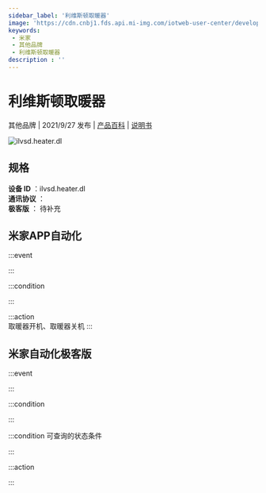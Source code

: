 ```yaml
---
sidebar_label: '利维斯顿取暖器'
image: 'https://cdn.cnbj1.fds.api.mi-img.com/iotweb-user-center/developer_1679068994293bUM0kLQ7.png?GalaxyAccessKeyId=AKVGLQWBOVIRQ3XLEW&Expires=9223372036854775807&Signature=5ug06fEft/dNRZlOUx06QsuhrX0='
keywords: 
 - 米家
 - 其他品牌
 - 利维斯顿取暖器
description : ''
---
```

# 利维斯顿取暖器

其他品牌 | 2021/9/27 发布 | [产品百科](https://home.mi.com/webapp/content/baike/product/index.html?model=ilvsd.heater.dl/) | [说明书](https://home.mi.com/views/introduction.html?model=ilvsd.heater.dl&region=cn)

![ilvsd.heater.dl](https://cdn.cnbj1.fds.api.mi-img.com/iotweb-user-center/developer_1679068994293bUM0kLQ7.png?GalaxyAccessKeyId=AKVGLQWBOVIRQ3XLEW&Expires=9223372036854775807&Signature=5ug06fEft/dNRZlOUx06QsuhrX0=)

## 规格  
> 
**设备 ID** ：ilvsd.heater.dl  
**通讯协议** ：  
**极客版**  ： 待补充 


## 米家APP自动化  

:::event  

:::

:::condition  

:::

:::action   
取暖器开机、取暖器关机
:::

## 米家自动化极客版  

:::event  

:::

:::condition  

:::

:::condition 可查询的状态条件  

:::

:::action  

:::

        
